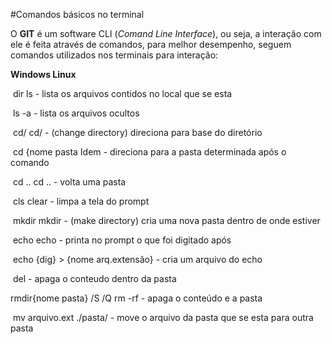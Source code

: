 

#Comandos básicos no terminal

O **GIT** é um software CLI (*Comand Line Interface*), ou seja, a interação com ele é feita através de comandos, para melhor desempenho, seguem comandos utilizados nos terminais para interação:

**Windows												Linux**

​	dir															ls		- lista os arquivos contidos no local que se esta

​																	ls -a	- lista os arquivos ocultos

​	cd/															cd/	- (change directory) direciona para base do diretório

​	cd {nome pasta									Idem - direciona para a pasta determinada após o comando

​	cd ..														cd ..	- volta uma pasta

​	cls															clear - limpa a tela do prompt

​	mkdir													mkdir - (make directory) cria uma nova pasta dentro de onde estiver

​	echo														echo - printa no prompt o que foi digitado após

​															echo {dig} > {nome arq.extensão} - cria um arquivo do echo

​	del																		- apaga o conteudo dentro da pasta

rmdir{nome pasta} /S /Q			rm -rf				- apaga o conteúdo e a pasta		

​															mv arquivo.ext ./pasta/ - move o arquivo da pasta que se esta para outra pasta